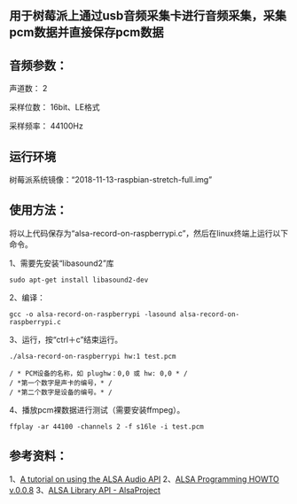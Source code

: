 ## 用于树莓派上通过usb音频采集卡进行音频采集，采集pcm数据并直接保存pcm数据
  

## 音频参数：

声道数：		2
  
采样位数：	16bit、LE格式

采样频率：	44100Hz

## 运行环境

树莓派系统镜像：“2018-11-13-raspbian-stretch-full.img”


## 使用方法：

将以上代码保存为“alsa-record-on-raspberrypi.c”，然后在linux终端上运行以下命令。

1、需要先安装“libasound2”库
```linux
sudo apt-get install libasound2-dev
```
2、编译：
```linux
gcc -o alsa-record-on-raspberrypi -lasound alsa-record-on-raspberrypi.c
```
3、运行，按“ctrl＋c”结束运行。
```linux
./alsa-record-on-raspberrypi hw:1 test.pcm
```
	/ * PCM设备的名称，如 plughw：0,0 或 hw: 0,0 * / 
    / *第一个数字是声卡的编号，* / 
    / *第二个数字是设备的编号。* / 
4、播放pcm裸数据进行测试（需要安装ffmpeg）。
```linux
ffplay -ar 44100 -channels 2 -f s16le -i test.pcm
```

## 参考资料：

1、[A tutorial on using the ALSA Audio API](http://users.suse.com/~mana/alsa090_howto.html)
2、[ALSA Programming HOWTO v.0.0.8](http://users.suse.com/~mana/alsa090_howto.html)
3、[ALSA Library API - AlsaProject](https://www.alsa-project.org/wiki/ALSA_Library_API)